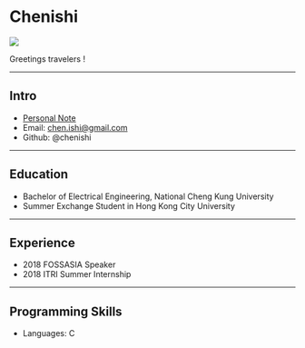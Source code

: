 # Chenishi

![](https://i.imgur.com/jwadCUd.jpg)

Greetings travelers !

---

## Intro
* [Personal Note](https://hackmd.io/c/rkMcy4j9Q/%2Fs%2FSJcpZv8KQ%23)
* Email: chen.ishi@gmail.com
* Github: @chenishi

---

## Education

* Bachelor of Electrical Engineering, National Cheng Kung University
* Summer Exchange Student in Hong Kong City University

---

## Experience

* 2018 FOSSASIA Speaker
* 2018 ITRI Summer Internship

---

## Programming Skills

* Languages: C